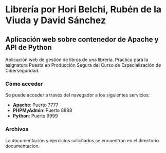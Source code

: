 # **Librería por Hori Belchi, Rubén de la Viuda y David Sánchez**
## **Aplicación web sobre contenedor de Apache y API de Python**
Aplicación web de gestión de libros de una librería. Práctica para la asignatura Puesta en Producción Segura del Curso de Especialización de Ciberseguridad.


### **Cómo acceder**
Se puede acceder a través del navegador a los siguientes servicios:
* **Apache**: Puerto 7777
* **PHPMyAdmin**: Puerto 8888
* **Python**: Puerto 9999


### **Archivos**
La documentación y ejercicios solicitados se encuentran en el directorio documentacion.
